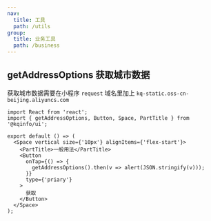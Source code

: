 ```yaml
---
nav:
  title: 工具
  path: /utils
group:
  title: 业务工具
  path: /business
---
```


## getAddressOptions 获取城市数据

获取城市数据需要在小程序 `request` 域名里加上 `kq-static.oss-cn-beijing.aliyuncs.com`

```tsx
import React from 'react';
import { getAddressOptions, Button, Space, PartTitle } from '@kqinfo/ui';

export default () => (
  <Space vertical size={'10px'} alignItems={'flex-start'}>
    <PartTitle>一般用法</PartTitle>
    <Button
      onTap={() => {
        getAddressOptions().then(v => alert(JSON.stringify(v)));
      }}
      type={'priary'}
    >
      获取
    </Button>
  </Space>
);
```
